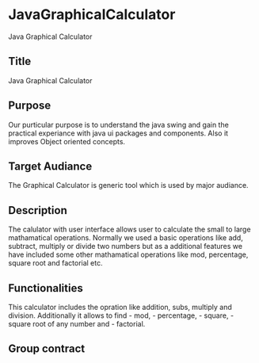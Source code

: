 # JavaGraphicalCalculator
Java Graphical Calculator 

## Title
Java Graphical Calculator 

## Purpose
Our purticular purpose is to understand the java swing and gain the practical experiance with java ui packages and components. Also it improves Object oriented concepts.

## Target Audiance
The Graphical Calculator is generic tool which is used by major audiance.

## Description
The calulator with user interface allows user to calculate the small to large mathamatical operations. Normally we used a basic operations like add, subtract, multiply or divide two numbers but as a additional features we have included some other mathamatical operations like mod, percentage, square root and factorial etc.
 
## Functionalities
This calculator includes the opration like addition, subs, multiply and division. Additionally it allows to find 
		- mod, 
		- percentage, 
		- square, 
		- square root of any number and 
		- factorial. 
 
## Group contract

